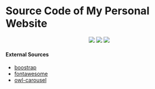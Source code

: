 # Source Code of My Personal Website
<p align="center">
        <img src="https://img.shields.io/badge/Version-1.3.5-blue.svg">
        <img src="https://img.shields.io/badge/License-GPLv3-yellow.svg">
        <img src="https://img.shields.io/badge/Build-Stable-green.svg">
</p>

#### External Sources

- [boostrap](https://getbootstrap.com/)
- [fontawesome](https://fontawesome.io/)
- [owl-carousel](https://owlcarousel2.github.io/OwlCarousel2/)